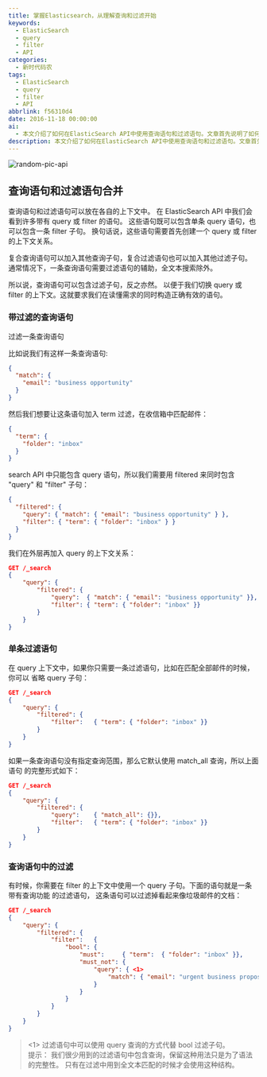 ```yaml
---
title: 掌握Elasticsearch，从理解查询和过滤开始
keywords:
  - ElasticSearch
  - query
  - filter
  - API
categories:
  - 新时代码农
tags:
  - ElasticSearch
  - query
  - filter
  - API
abbrlink: f56310d4
date: 2016-11-18 00:00:00
ai:
  - 本文介绍了如何在ElasticSearch API中使用查询语句和过滤语句。文章首先说明了如何创建查询或过滤的上下文关系，然后展示了如何在查询语句中加入过滤子句以及如何在过滤语句中使用查询子句。最后，文章提醒读者，在过滤中很少会使用到查询，只有在需要全文本匹配时才会采用这种结构。
description: 本文介绍了如何在ElasticSearch API中使用查询语句和过滤语句。文章首先说明了如何创建查询或过滤的上下文关系，然后展示了如何在查询语句中加入过滤子句以及如何在过滤语句中使用查询子句。最后，文章提醒读者，在过滤中很少会使用到查询，只有在需要全文本匹配时才会采用这种结构。
---
```


<!-- markdownlint-disable-next-line MD033 -->
<meta name="referrer" content="no-referrer"/>

![random-pic-api](https://api.dong4j.ink:1024/cover?spm={{spm}})

## 查询语句和过滤语句合并

查询语句和过滤语句可以放在各自的上下文中。 在 ElasticSearch API 中我们会看到许多带有 query 或 filter 的语句。 这些语句既可以包含单条 query 语句，也可以包含一条 filter 子句。 换句话说，这些语句需要首先创建一个 query 或 filter 的上下文关系。

复合查询语句可以加入其他查询子句，复合过滤语句也可以加入其他过滤子句。 通常情况下，一条查询语句需要过滤语句的辅助，全文本搜索除外。

所以说，查询语句可以包含过滤子句，反之亦然。 以便于我们切换 query 或 filter 的上下文。这就要求我们在读懂需求的同时构造正确有效的语句。

### 带过滤的查询语句

过滤一条查询语句

比如说我们有这样一条查询语句:

```json
{
  "match": {
    "email": "business opportunity"
  }
}
```

然后我们想要让这条语句加入 term 过滤，在收信箱中匹配邮件：

```json
{
  "term": {
    "folder": "inbox"
  }
}
```

search API 中只能包含 query 语句，所以我们需要用 filtered 来同时包含 "query" 和 "filter" 子句：

```json
{
  "filtered": {
    "query": { "match": { "email": "business opportunity" } },
    "filter": { "term": { "folder": "inbox" } }
  }
}
```

我们在外层再加入 query 的上下文关系：

```json
GET /_search
{
    "query": {
        "filtered": {
            "query":  { "match": { "email": "business opportunity" }},
            "filter": { "term": { "folder": "inbox" }}
        }
    }
}
```

### 单条过滤语句

在 query 上下文中，如果你只需要一条过滤语句，比如在匹配全部邮件的时候，你可以 省略 query 子句：

```json
GET /_search
{
    "query": {
        "filtered": {
            "filter":   { "term": { "folder": "inbox" }}
        }
    }
}
```

如果一条查询语句没有指定查询范围，那么它默认使用 match_all 查询，所以上面语句 的完整形式如下：

```json
GET /_search
{
    "query": {
        "filtered": {
            "query":    { "match_all": {}},
            "filter":   { "term": { "folder": "inbox" }}
        }
    }
}
```

### 查询语句中的过滤

有时候，你需要在 filter 的上下文中使用一个 query 子句。下面的语句就是一条带有查询功能 的过滤语句， 这条语句可以过滤掉看起来像垃圾邮件的文档：

```json
GET /_search
{
    "query": {
        "filtered": {
            "filter":   {
                "bool": {
                    "must":     { "term":  { "folder": "inbox" }},
                    "must_not": {
                        "query": { <1>
                            "match": { "email": "urgent business proposal" }
                        }
                    }
                }
            }
        }
    }
}
```

> <1> 过滤语句中可以使用 query 查询的方式代替 bool 过滤子句。  
> 提示： 我们很少用到的过滤语句中包含查询，保留这种用法只是为了语法的完整性。 只有在过滤中用到全文本匹配的时候才会使用这种结构。
